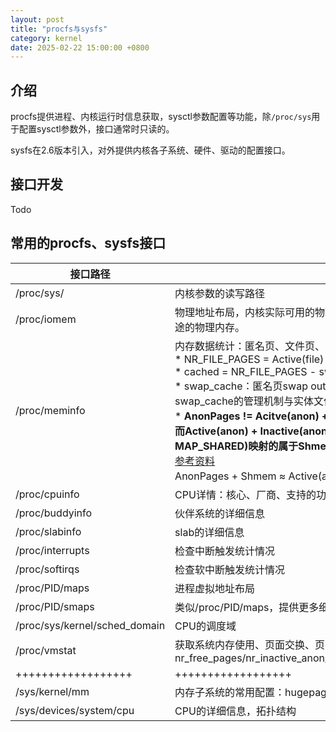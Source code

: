 ```yaml
---
layout: post
title: "procfs与sysfs"
category: kernel
date: 2025-02-22 15:00:00 +0800
---
```


## 介绍

procfs提供进程、内核运行时信息获取，sysctl参数配置等功能，除`/proc/sys`用于配置sysctl参数外，接口通常时只读的。

sysfs在2.6版本引入，对外提供内核各子系统、硬件、驱动的配置接口。

## 接口开发

Todo

## 常用的procfs、sysfs接口

|接口路径|作用|
|-|-|
|/proc/sys/|内核参数的读写路径|
|/proc/iomem|物理地址布局，内核实际可用的物理内存是System RAM，free查到的结果需要从System RAM中删除一些Reserved等特殊用途的物理内存。|
|/proc/meminfo|内存数据统计：匿名页、文件页、大页、交换分区等等大小 <https://blog.39hope.com/?p=184><br>* NR_FILE_PAGES = Active(file) + Inactive(file) + Shmem<br>* cached = NR_FILE_PAGES - swap_cache - buffer<br>* swap_cache：匿名页swap out后重新swap in后分配的内存，会使用到swap_cache的有Shmem、AnonPages，swap_cache的管理机制与实体文件类似，也属于page_cache<br>* **AnonPages != Acitve(anon) + Inactive(anon)，AnonPages表示mmap(MAP_ANON \| MAP_PRIVATE)匿名映射页，而Active(anon) + Inactive(anon)表示不可回收但可swap出去的页，两者的视角不同。通过mmap(MAP_ANON \| MAP_SHARED)映射的属于Shmem，不属于AnonPages，但是归在Active(anon) + Inactive(anon)里面。**<br>[参考资料](https://www.jianshu.com/p/391f42f8fb0d)<br>AnonPages + Shmem ≈ Active(anon) + Inactive(anon) + Unevictable，Unevictable是不可回收的文件页/匿名页。|
|/proc/cpuinfo|CPU详情：核心、厂商、支持的功能等|
|/proc/buddyinfo|伙伴系统的详细信息|
|/proc/slabinfo|slab的详细信息|
|/proc/interrupts|检查中断触发统计情况|
|/proc/softirqs|检查软中断触发统计情况|
|/proc/PID/maps|进程虚拟地址布局|
|/proc/PID/smaps|类似/proc/PID/maps，提供更多细节：<https://www.cnblogs.com/aspirs/p/13896571.html>|
|/proc/sys/kernel/sched_domain|CPU的调度域|
|/proc/vmstat|获取系统内存使用、页面交换、页面回收等方面的数据，例如：nr_free_pages/nr_inactive_anon/nr_active_anon/nr_inactive_file/nr_active_file/nr_dirty/nr_writeback/pgfault/pgmajfault|
|++++++++++++++++++|++++++++++++++++++|
|/sys/kernel/mm|内存子系统的常用配置：hugepages、swap、transparent_hugepage|
|/sys/devices/system/cpu|CPU的详细信息，拓扑结构|